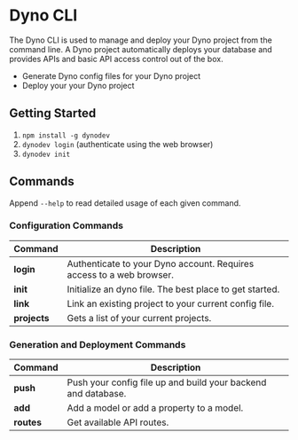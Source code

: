 # Dyno CLI

The Dyno CLI is used to manage and deploy your Dyno project from the command line.
A Dyno project automatically deploys your database and provides APIs and basic API access control out of the box.

- Generate Dyno config files for your Dyno project
- Deploy your your Dyno project

## Getting Started

1. `npm install -g dynodev`
1. `dynodev login` (authenticate using the web browser)
1. `dynodev init`

## Commands

Append `--help` to read detailed usage of each given command.

### Configuration Commands

| Command | Description |
|---|---|
| **login** | Authenticate to your Dyno account. Requires access to a web browser. |
| **init**   | Initialize an dyno file. The best place to get started. |
| **link** | Link an existing project to your current config file. |
| **projects** | Gets a list of your current projects. |

### Generation and Deployment Commands

| Command | Description |
|---|---|
| **push** | Push your config file up and build your backend and database. |
| **add** | Add a model or add a property to a model. |
| **routes**   | Get available API routes. |

